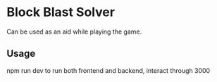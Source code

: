 # Block Blast Solver

Can be used as an aid while playing the game.

## Usage

npm run dev to run both frontend and backend, interact through 3000
